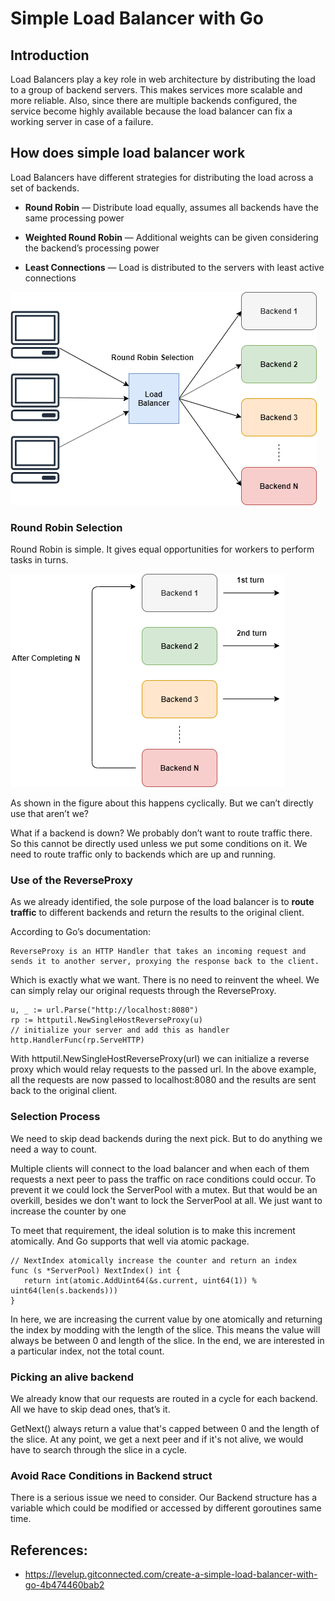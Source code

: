 # Simple Load Balancer with Go

## Introduction

Load Balancers play a key role in web architecture by distributing the load to a group of backend servers. This makes services more scalable and more reliable. Also, since there are multiple backends configured, the service become highly available because the load balancer can fix a working server in case of a failure.

## How does simple load balancer work

Load Balancers have different strategies for distributing the load across a set of backends.

- **Round Robin** — Distribute load equally, assumes all backends have the same processing power

- **Weighted Round Robin** — Additional weights can be given considering the backend’s processing power

- **Least Connections** — Load is distributed to the servers with least active connections

![Round Robin](./Round-Robin.png)

### Round Robin Selection

Round Robin is simple. It gives equal opportunities for workers to perform tasks in turns.

![Round Robin Selection](./Round-Robin-Selection.png)

As shown in the figure about this happens cyclically. But we can’t directly use that aren’t we?

What if a backend is down? We probably don’t want to route traffic there. So this cannot be directly used unless we put some conditions on it. We need to route traffic only to backends which are up and running.

### Use of the ReverseProxy

As we already identified, the sole purpose of the load balancer is to **route traffic** to different backends and return the results to the original client.

According to Go’s documentation:

```
ReverseProxy is an HTTP Handler that takes an incoming request and sends it to another server, proxying the response back to the client.
```

Which is exactly what we want. There is no need to reinvent the wheel. We can simply relay our original requests through the ReverseProxy.

```
u, _ := url.Parse("http://localhost:8080")
rp := httputil.NewSingleHostReverseProxy(u)
// initialize your server and add this as handler
http.HandlerFunc(rp.ServeHTTP)
```

With httputil.NewSingleHostReverseProxy(url) we can initialize a reverse proxy which would relay requests to the passed url. In the above example, all the requests are now passed to localhost:8080 and the results are sent back to the original client.

### Selection Process

We need to skip dead backends during the next pick. But to do anything we need a way to count.

Multiple clients will connect to the load balancer and when each of them requests a next peer to pass the traffic on race conditions could occur. To prevent it we could lock the ServerPool with a mutex. But that would be an overkill, besides we don't want to lock the ServerPool at all. We just want to increase the counter by one

To meet that requirement, the ideal solution is to make this increment atomically. And Go supports that well via atomic package.

```
// NextIndex atomically increase the counter and return an index
func (s *ServerPool) NextIndex() int {
   return int(atomic.AddUint64(&s.current, uint64(1)) % uint64(len(s.backends)))
}
```

In here, we are increasing the current value by one atomically and returning the index by modding with the length of the slice. This means the value will always be between 0 and length of the slice. In the end, we are interested in a particular index, not the total count.

### Picking an alive backend

We already know that our requests are routed in a cycle for each backend. All we have to skip dead ones, that’s it.

GetNext() always return a value that's capped between 0 and the length of the slice. At any point, we get a next peer and if it's not alive, we would have to search through the slice in a cycle.

### Avoid Race Conditions in Backend struct

There is a serious issue we need to consider. Our Backend structure has a variable which could be modified or accessed by different goroutines same time.


## References:

- https://levelup.gitconnected.com/create-a-simple-load-balancer-with-go-4b474460bab2